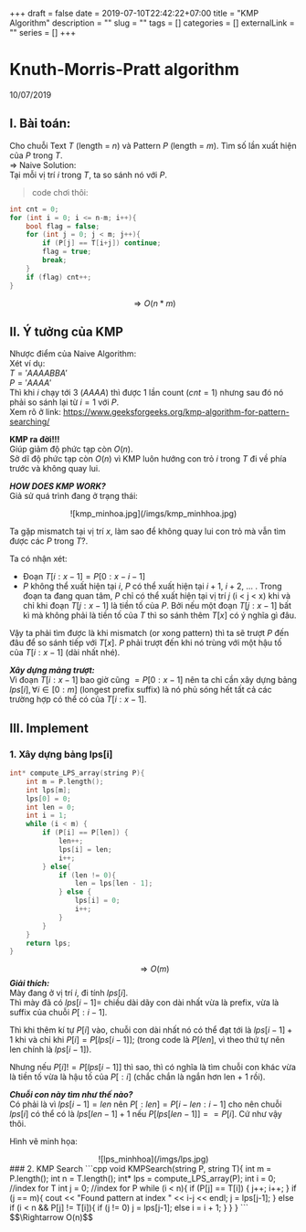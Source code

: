 +++ 
draft = false
date = 2019-07-10T22:42:22+07:00
title = "KMP Algorithm"
description = ""
slug = "" 
tags = []
categories = []
externalLink = ""
series = []
+++

# Knuth-Morris-Pratt algorithm
10/07/2019

## I. Bài toán:
Cho chuỗi Text $T$ (length = $n$) và Pattern $P$ (length = $m$). Tìm số lần xuất hiện của $P$ trong $T$.  
$\Rightarrow$ Naive Solution:  
Tại mỗi vị trí $i$ trong $T$, ta so sánh nó với $P$.  
> code chơi thôi:  
```cpp
int cnt = 0;
for (int i = 0; i <= n-m; i++){
    bool flag = false;
    for (int j = 0; j < m; j++){
        if (P[j] == T[i+j]) continue;
        flag = true;
        break;
    }
    if (flag) cnt++;
}
```
$$\Rightarrow O(n*m) $$
## II. Ý tưởng của KMP
Nhược điểm của Naive Algorithm:  
Xét ví dụ:  
$T = 'AAAABBA'$  
$P = 'AAAA'$  
Thì khi $i$ chạy tới $3$ $(AAAA)$ thì được 1 lần count $(cnt = 1)$ nhưng sau đó nó phải so sánh lại từ $i=1$ với $P$.  
Xem rõ ở link: https://www.geeksforgeeks.org/kmp-algorithm-for-pattern-searching/  

**KMP ra đời!!!**  
Giúp giảm độ phức tạp còn $O(n)$.  
Sở dĩ độ phức tạp còn $O(n)$ vì KMP luôn hướng con trỏ $i$ trong $T$ đi về phía trước và không quay lui.  

***HOW DOES KMP WORK?***  
Giả sử quá trình đang ở trạng thái:  
<center>
![kmp_minhoa.jpg](/imgs/kmp_minhhoa.jpg)
</center>

Ta gặp mismatch tại vị trí $x$, làm sao để không quay lui con trỏ mà vẫn tìm được các $P$ trong $T$?.  

Ta có nhận xét:  

- Đoạn $T[i:x-1] = P[0:x-i-1]$  
- $P$ không thể xuất hiện tại $i$, $P$ có thể xuất hiện tại $i+1$, $i+2$, ... . Trong đoạn ta đang quan tâm, $P$ chỉ có thể xuất hiện tại vị trí $j$  (i < j < x) khi và chỉ khi đoạn $T[j:x-1]$ là tiền tố của $P$. Bởi nếu một đoạn $T[j:x-1]$ bất kì mà không phải là tiền tố của $T$ thì so sánh thêm $T[x]$ có ý nghĩa gì đâu.  

Vậy ta phải tìm được là khi mismatch (or xong pattern) thì ta sẽ trượt $P$ đến đâu để so sánh tiếp với $T[x]$. $P$ phải trượt đến khi nó trùng với một hậu tố của $T[i:x-1]$ (dài nhất nhé).  

***Xây dựng mảng trượt:***  
Vì đoạn $T[i:x-1]$ bao giờ cũng $= P[0:x-1]$ nên ta chỉ cần xây dựng bảng
$lps[i],  \forall i \in [0:m]$ (longest prefix suffix) là nó phủ sóng hết tất cả các trường hợp có thể có của $T[i:x-1]$.  

## III. Implement
### 1. Xây dựng bảng lps[i]

```cpp
int* compute_LPS_array(string P){
    int m = P.length();
    int lps[m];
    lps[0] = 0;
    int len = 0;
    int i = 1;
    while (i < m) {
        if (P[i] == P[len]) {
            len++;
            lps[i] = len;
            i++; 
        } else{
            if (len != 0){
                len = lps[len - 1];
            } else {
                lps[i] = 0;
                i++;
            }
        }
    }
    return lps;
}
```
$$\Rightarrow O(m)$$
***Giải thích:***  
Mày đang ở vị trí $i$, đi tính $lps[i]$.  
Thì mày đã có $lps[i-1] =$ chiều dài dãy con dài nhất vừa là prefix, vừa là suffix của chuỗi $P[:i-1]$.  

Thì khi thêm kí tự $P[i]$ vào, chuỗi con dài nhất nó có thể đạt tới là $lps[i-1] + 1$ khi và chỉ khi $P[i] = P[lps[i-1]]$; (trong code là $P[len]$, vì theo thứ tự nên len chính là $lps[i-1]$).  

Nhưng nếu $P[i] != P[lps[i-1]]$ thì sao, thì có nghĩa là tìm chuỗi con khác vừa là tiền tố vừa là hậu tố của $P[:i]$ (chắc chắn là ngắn hơn len +  1 rồi).   

***Chuỗi con này tìm như thế nào?***  
Có phải là vì $lps[i-1] = len$ nên $P[:len] = P[i-len:i-1]$ cho nên chuỗi $lps[i]$ có thể có là $lps[len-1] + 1$ nếu $P[lps[len-1]] == P[i]$. Cứ như vậy thôi.  

Hình vẽ minh họa:  
<center>
![lps_minhhoa](/imgs/lps.jpg)
</center>
### 2. KMP Search
```cpp
void KMPSearch(string P, string T){
    int m = P.length();
    int n = T.length();
    int* lps = compute_LPS_array(P);
    int i = 0;  //index for T
    int j = 0;   //index for P
    while (i < n){
        if (P[j] == T[i]) {
            j++;
            i++;
        }
        if (j == m){
            cout << "Found pattern at index " << i-j << endl;
            j = lps[j-1];
        }
        else if (i < n && P[j] != T[i]){
            if (j != 0) 
                j = lps[j-1];
            else 
                i = i + 1;
        }
    }
}
```
$$\Rightarrow O(n)$$